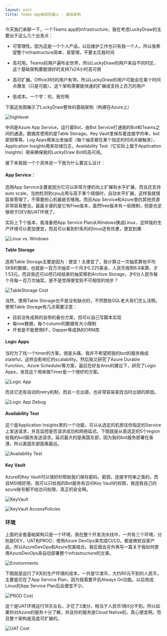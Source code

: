 ```yaml
---
layout: post
title: Teams App抽奖机器人 - 基础架构
---
```


今天我们来聊一下，一个Teams app的infrastructure，我在考虑LuckyDraw的主要出于这么几个出发点：

* 可管理性。因为这是一个个人产品，以后维护工作也只有我一个人，所以我希望整个infrastructure简单、易管理，不要太花我时间

* 高可用。Teams的用户遍布全世界，所以LuckyDraw的用户来自不同时区，这个基础架构要能很好的支持7x24小时高可用

* 高可扩展。Office365的用户有1B，所以LuckyDraw的用户可能会在某个时间点爆发（只是可能）。这个架构需要能快速的扩展成支持上百万的用户

* 低成本。一个字：穷。我穷啊

下面这张图展示了LuckyDraw整体的基础架构（构建在Azure上）

![highlevel](../images/post20190701/002_highlevel_infra.png)

中间是Azure App Service，运行着Bot，由Bot Service打通我的Bot和Teams之间的通道。数据库使用的是Table Storage。Key Vault里保存着连接字符串，bot密钥等等。Log Apps用来出发抽奖（每个抽奖都在某个指定的时间点被触发），Application Insights用来存储日志，Availability Test（它实际上属于Application Insights）用来确保我的LuckyDraw Bot的高可用。

接下来我就一个个具体说一下我为什么要这么设计：

#### App Service：
选用App Service主要是因为它可以非常方便的向上扩展和水平扩展，而且还支持auto scale，当他检测到cpu占用与高于某个阈值时，自动水平扩展，这样我就很容易管理了，不需要担心机器是否够用。而且App Service和Azure里的其他资源非常容易整合。最最关键的是它有Free版本，虽然free版本有一些限制，但是也足够用于DEV和UAT环境了。

实际上下个版本，我准备把App Service Plan从Windows换成Linux，这样我的生产环境可以更加便宜，而且可以看到B1系列的linux还有优惠，便宜到爆

![Linux vs. Windows](../images/post20190701/003_linuxwindows_appplan.png)

#### Table Storage

选用Table Storage主要是因为：便宜！太便宜了，我计算过一次抽奖算他平均5KB的数据，也就是一百万次抽奖一个月才0.225美金，人民币按照6.8来算，才1.53元。而且我还可以吧已经结束的抽奖移到Archive Storage，才6分人民币每个月每一百万次抽奖。是不是觉得便宜到不可相信的地步？

![TableStorage Cost](../images/post20190701/004_tablestorage_cost.png)

当然，使用Table Storage也不是没有缺点的，不然那些SQL老大哥们怎么活啊。使用Table Storage有几点需要注意：
* 目前没有成熟的自带的备份方案，但可以自己写脚本实现
* 每row数据，每个column的数据有大小限制
* 开发是不能使用EF，Dapper等成熟的ORM库

#### Logic Apps
当时为了找一个timer的方案，很是头痛，我并不希望把我的bot的服务做成stateful，这样会影响它的scalability。然后我又研究了Azure Durable Function，Azure Scheduler等方案，最后在好友Ares的建议下，研究了Logic Apps，发现这个用来做Timer是一个很好的方案。


![Logic App](../images/post20190701/005_logicapp.png)

而且它还有自动的retry机制，而且一旦出错，也非常容易查找当时出错的原因。

![Logic App Debug](../images/post20190701/006_logicapp_debug.png)

#### Availability Test
这个是Application Insights里的一个功能，可以从选定的机房往你指定的Service上发送请求，并且监控是否请求成功和网络延迟。下图就是从我选定的5个region给我的bot服务发送请求。延迟最大的是美国东部，因为我的bot服务部署在香港，所以美国东部距离最远。

![Availability Test](../images/post20190701/007_availabilitytest.png)


#### Key Vault

Azure的Key Vault可以很好的帮助我们保存密码，密钥，连接字符串之类的。而且MSI很好用，我可以只给我的Bot服务有访问Key Vault的权限，我连我自己的azure账号都不给访问权限，真正的安全啊。

![KeyVault](../images/post20190701/008_keyvault_security.png)

![KeyVault AccessPolicies](../images/post20190701/009_keyvault_accesspolicies.png)


### 环境

上面的全套基础架构只是一个环境，我在整个开发流水线中，一共有三个环境，分别是DEV，UAT和PROD，使用Azure DevOps来完成CI/CD。都是微软自家产品，所以AzureDevOps和Azure完美结合。我后面会另外再写一篇关于我如何使用AzureDevOps来自动部署整个infrastructure的文章。

![Environments](../images/post20190701/010_environments.png)

下图就是运行了9天的生产环境的成本，一共是12澳币，大约60元不到的人民币，主要是花在了App Service Plan，因为我需要开启Always On功能。以后改成Linux的App Service Plan后会便宜不少。

![PROD Cost](../images/post20190701/011_prod_cost.png)

这个是UAT环境运行18天左右，才花了3澳分，相当于人民币1角5分不到。所以如果你对Azure的服务十分了解，并且你的服务是Cloud Native的，真心便宜啊。而且整个架构是高度可扩展的。

![UAT Cost](../images/post20190701/012_uat_cost.png)


